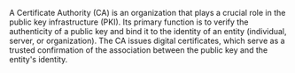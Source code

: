 A Certificate Authority (CA) is an organization that plays a crucial role in the public key infrastructure (PKI). Its primary function is to verify the authenticity of a public key and bind it to the identity of an entity (individual, server, or organization). The CA issues digital certificates, which serve as a trusted confirmation of the association between the public key and the entity's identity.
